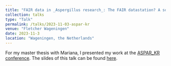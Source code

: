 ```yaml
---
title: "FAIR data in _Aspergillus research_: The FAIR datastation? A solution for _Aspergillus_ research?"
collection: talks
type: "Talk"
permalink: /talks/2023-11-03-aspar-kr
venue: "Fletcher Wageningen"
date: 2023-11-3
location: "Wageningen, the Netherlands"
---
```

For my master thesis with Mariana, I presented my work at the [ASPAR_KR
conference](https://www.aspar.website/). The slides of this talk can be found [here](https://bookdown.org/sibbe_l_bakker/aspar_presentation/aspar_presentation.html).
